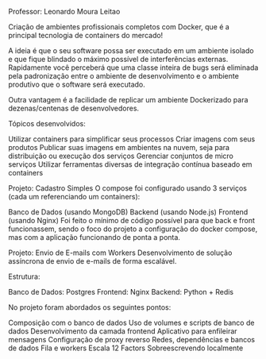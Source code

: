 Professor: Leonardo Moura Leitao

Criação de ambientes profissionais completos com Docker, que é a principal tecnologia de containers do mercado!

A ideia é que o seu software possa ser executado em um ambiente isolado e que fique blindado o máximo possível de interferências externas. Rapidamente você perceberá que uma classe inteira de bugs será eliminada pela padronização entre o ambiente de desenvolvimento e o ambiente produtivo que o software será executado.

Outra vantagem é a facilidade de replicar um ambiente Dockerizado para dezenas/centenas de desenvolvedores.

Tópicos desenvolvidos:

Utilizar containers para simplificar seus processos
Criar imagens com seus produtos
Publicar suas imagens em ambientes na nuvem, seja para distribuição ou execução dos serviços
Gerenciar conjuntos de micro serviços
Utilizar ferramentas diversas de integração contínua baseado em containers

Projeto: Cadastro Simples
O compose foi configurado usando 3 serviços (cada um referenciando um containers):

Banco de Dados (usando MongoDB)
Backend (usando Node.js)
Frontend (usando Nginx)
Foi feito o mínimo de código possível para que back e front funcionassem, sendo o foco do projeto a configuração do docker compose, mas com a aplicação funcionando de ponta a ponta.


Projeto: Envio de E-mails com Workers
Desenvolvimento de solução assíncrona de envio de e-mails de forma escalável.

Estrutura:

Banco de Dados: Postgres
Frontend: Nginx
Backend: Python + Redis

No projeto foram abordados os seguintes pontos:

Composição com o banco de dados
Uso de volumes e scripts de banco de dados
Desenvolvimento da camada frontend
Aplicativo para enfileirar mensagens
Configuração de proxy reverso
Redes, dependências e bancos de dados
Fila e workers
Escala
12 Factors
Sobreescrevendo localmente

